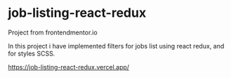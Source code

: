 # job-listing-react-redux

Project from frontendmentor.io

In this project i have implemented filters for jobs list using react redux, and for styles SCSS.

https://job-listing-react-redux.vercel.app/
